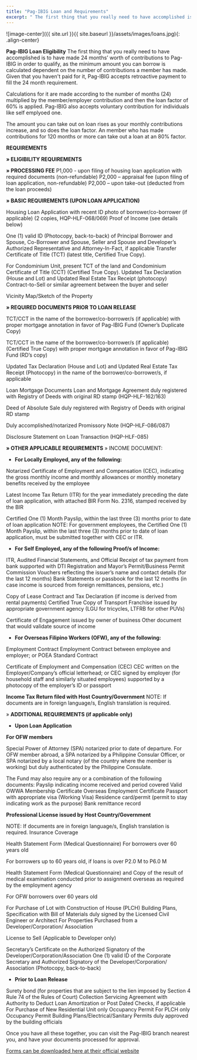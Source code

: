 ```yaml
---
title: "Pag-IBIG Loan and Requirements"
excerpt: " The first thing that you really need to have accomplished is to have made 24 months’ worth of contributions to Pag-IBIG in order to qualify "
---
```

 
![image-center]({{ site.url }}{{ site.baseurl }}/assets/images/loans.jpg){: .align-center}
 
**Pag-IBIG Loan Eligibility**
The first thing that you really need to have accomplished is to have made 24 months’ worth of contributions to Pag-IBIG in order to qualify, as the minimum amount you can borrow is calculated dependent on the number of contributions a member has made. Given that you haven't paid for it, Pag-IBIG accepts retroactive payment to fill the 24 month requirement.

Calculations for it are made according to the number of months (24) multiplied by the member/employer contribution and then the loan factor of 60% is applied. Pag-IBIG also accepts voluntary contribution for individuals like self emplyoed one.

The amount you can take out on loan rises as your monthly contributions increase, and so does the loan factor. An member who has made contributions for 120 months or more can take out a loan at an 80% factor.
 
 
**REQUIREMENTS**

**» ELIGIBILITY REQUIREMENTS**

**» PROCESSING FEE**
P1,000 - upon filing of housing loan application with required documents (non-refundable)
P2,000 – appraisal fee (upon filing of loan application, non-refundable)
P2,000 – upon take-out (deducted from the loan proceeds)

**» BASIC REQUIREMENTS (UPON LOAN APPLICATION)**

Housing Loan Application with recent ID photo of borrower/co-borrower (if applicable) (2 copies, HQP-HLF-068/069)
Proof of Income (see details below)

One (1) valid ID (Photocopy, back-to-back) of Principal Borrower and Spouse, Co-Borrower and Spouse, Seller and Spouse and Developer’s Authorized Representative and Attorney-In-Fact, if applicable
Transfer Certificate of Title (TCT) (latest title, Certified True Copy). 

For Condominium Unit, present TCT of the land and Condominium Certificate of Title (CCT) (Certified True Copy).
Updated Tax Declaration (House and Lot) and Updated Real Estate Tax Receipt (photocopy)
Contract-to-Sell or similar agreement between the buyer and seller

Vicinity Map/Sketch of the Property

**» REQUIRED DOCUMENTS PRIOR TO LOAN RELEASE**

TCT/CCT in the name of the borrower/co-borrower/s (if applicable) with proper mortgage annotation in favor of Pag-IBIG Fund (Owner’s Duplicate Copy)

TCT/CCT in the name of the borrower/co-borrower/s (if applicable) (Certified True Copy) with proper mortgage annotation in favor of Pag-IBIG Fund (RD’s copy)

Updated Tax Declaration (House and Lot) and Updated Real Estate Tax Receipt (Photocopy) in the name of the borrower/co-borrower/s, if applicable

Loan Mortgage Documents
Loan and Mortgage Agreement duly registered with Registry of Deeds with original RD stamp (HQP-HLF-162/163)

Deed of Absolute Sale duly registered with Registry of Deeds with original RD stamp

Duly accomplished/notarized Promissory Note (HQP-HLF-086/087)

Disclosure Statement on Loan Transaction (HQP-HLF-085)

**» OTHER APPLICABLE REQUIREMENTS**
» INCOME DOCUMENT:

* **For Locally Employed, any of the following:**

Notarized Certificate of Employment and Compensation (CEC), indicating the gross monthly income and monthly allowances or monthly monetary benefits received by the employee

Latest Income Tax Return (ITR) for the year immediately preceding the date of loan application, with attached BIR Form No. 2316, stamped received by the BIR

Certified One (1) Month Payslip, within the last three (3) months prior to date of loan application
NOTE: For government employees, the Certified One (1) Month Payslip, within the last three (3) months prior to date of loan application, must be submitted together with CEC or ITR.

* **For Self Employed, any of the following Proof/s of Income:**

ITR, Audited Financial Statements, and Official Receipt of tax payment from bank supported with DTI Registration and Mayor’s Permit/Business Permit
Commission Vouchers reflecting the issuer’s name and contact details (for the last 12 months)
Bank Statements or passbook for the last 12 months (in case income is sourced from foreign remittances, pensions, etc.)

Copy of Lease Contract and Tax Declaration (if income is derived from rental payments)
Certified True Copy of Transport Franchise issued by appropriate government agency (LGU for tricycles, LTFRB for other PUVs)

Certificate of Engagement issued by owner of business
Other document that would validate source of income

* **For Overseas Filipino Workers (OFW), any of the following:**

Employment Contract
Employment Contract between employee and employer; or
POEA Standard Contract

Certificate of Employment and Compensation (CEC)
CEC written on the Employer/Company’s official letterhead; or
CEC signed by employer (for household staff and similarly situated employees) supported by a photocopy of the employer’s ID or passport

**Income Tax Return filed with Host Country/Government**
NOTE: If documents are in foreign language/s, English translation is required.

» **ADDITIONAL REQUIREMENTS (if applicable only)**

* **Upon Loan Application**

**For OFW members**

Special Power of Attorney (SPA) notarized prior to date of departure. For OFW member abroad, a SPA notarized by a Philippine Consular Officer, or SPA notarized by a local notary (of the country where the member is working) but duly authenticated by the Philippine Consulate.

The Fund may also require any or a combination of the following documents:
Payslip indicating income received and period covered
Valid OWWA Membership Certificate
Overseas Employment Certificate
Passport with appropriate visa (Working Visa)
Residence card/permit (permit to stay indicating work as the purpose)
Bank remittance record

**Professional License issued by Host Country/Government**

NOTE: If documents are in foreign language/s, English translation is required.
Insurance Coverage

Health Statement Form (Medical Questionnaire)
For borrowers over 60 years old

For borrowers up to 60 years old, if loans is over P2.0 M to P6.0 M

Health Statement Form (Medical Questionnaire) and Copy of the result of medical examination conducted prior to assignment overseas as required by the employment agency

For OFW borrowers over 60 years old

For Purchase of Lot with Construction of House (PLCH)
Building Plans, Specification with Bill of Materials duly signed by the Licensed Civil Engineer or Architect
For Properties Purchased from a Developer/Corporation/ Association

License to Sell (Applicable to Developer only)

Secretary’s Certificate on the Authorized Signatory of the Developer/Corporation/Association
One (1) valid ID of the Corporate Secretary and Authorized Signatory of the Developer/Corporation/ Association (Photocopy, back-to-back)

* **Prior to Loan Release**

Surety bond (for properties that are subject to the lien imposed by Section 4 Rule 74 of the Rules of Court)
Collection Servicing Agreement with Authority to Deduct Loan Amortization or Post Dated Checks, if applicable
For Purchase of New Residential Unit only
Occupancy Permit
For PLCH only
Occupancy Permit
Building Plans/Electrical/Sanitary Permits duly approved by the building officials


Once you have all these together, you can visit the Pag-IBIG branch nearest you, and have your documents processed for approval.

[Forms can be downloaded here at their official website](http://www.pagibigfund.gov.ph/dlforms.aspx)





